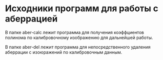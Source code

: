 # Исходники программ для работы с аберрацией

В папке aber-calc лежит программа для получения коэффциентов полинома по калибровочному изображению для дальнейшей работы.

В папке aber-del лежит программа для непосредственного удаления аберрации с изоюражений по калибровочным данным.
